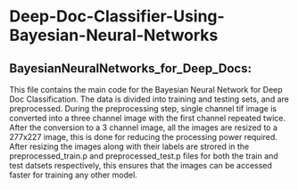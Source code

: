 # Deep-Doc-Classifier-Using-Bayesian-Neural-Networks
## BayesianNeuralNetworks_for_Deep_Docs:
This file contains the main code for the Bayesian Neural Network for Deep Doc Classification.
The data is divided into training and testing sets, and are preprocessed. During the preprocessing step, single channel  tif image is converted into a three channel image with the first channel repeated twice.
After the conversion to a 3 channel image, all the images are resized to a 277x227 image, this is done for reducing the processing power required.
After resizing the images along with their labels are strored in the preprocessed_train.p and preprocessed_test.p files for both the train and test datsets respectively, this ensures that the images can be accessed faster for training any other model.
